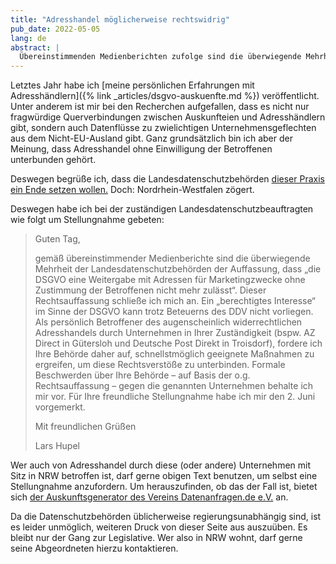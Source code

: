 ```yaml
---
title: "Adresshandel möglicherweise rechtswidrig"
pub_date: 2022-05-05
lang: de
abstract: |
  Übereinstimmenden Medienberichten zufolge sind die überwiegende Mehrheit der Landesdatenschutzbehörden der Auffassung, dass „die DSGVO eine Weitergabe mit Adressen für Marketingzwecke ohne Zustimmung der Betroffenen nicht mehr zulässt“.
---
```


Letztes Jahr habe ich [meine persönlichen Erfahrungen mit Adresshändlern]({% link _articles/dsgvo-auskuenfte.md %}) veröffentlicht.
Unter anderem ist mir bei den Recherchen aufgefallen, dass es nicht nur fragwürdige Querverbindungen zwischen Auskunfteien und Adresshändlern gibt, sondern auch Datenflüsse zu zwielichtigen Unternehmensgeflechten aus dem Nicht-EU-Ausland gibt.
Ganz grundsätzlich bin ich aber der Meinung, dass Adresshandel ohne Einwilligung der Betroffenen unterbunden gehört.

Deswegen begrüße ich, dass die Landesdatenschutzbehörden [dieser Praxis ein Ende setzen wollen.](https://heise.de/-7075325)
Doch: Nordrhein-Westfalen zögert.

Deswegen habe ich bei der zuständigen Landesdatenschutzbeauftragten wie folgt um Stellungnahme gebeten:

> Guten Tag,
>
> gemäß übereinstimmender Medienberichte sind die überwiegende Mehrheit der Landesdatenschutzbehörden der Auffassung, dass „die DSGVO eine Weitergabe mit Adressen für Marketingzwecke ohne Zustimmung der Betroffenen nicht mehr zulässt“.
> Dieser Rechtsauffassung schließe ich mich an. Ein „berechtigtes Interesse“ im Sinne der DSGVO kann trotz Beteuerns des DDV nicht vorliegen.
> Als persönlich Betroffener des augenscheinlich widerrechtlichen Adresshandels durch Unternehmen in Ihrer Zuständigkeit (bspw. AZ Direct in Gütersloh und Deutsche Post Direkt in Troisdorf), fordere ich Ihre Behörde daher auf, schnellstmöglich geeignete Maßnahmen zu ergreifen, um diese Rechtsverstöße zu unterbinden.
> Formale Beschwerden über Ihre Behörde – auf Basis der o.g. Rechtsauffassung – gegen die genannten Unternehmen behalte ich mir vor.
> Für Ihre freundliche Stellungnahme habe ich mir den 2. Juni vorgemerkt.
>
> Mit freundlichen Grüßen
>
> Lars Hupel

Wer auch von Adresshandel durch diese (oder andere) Unternehmen mit Sitz in NRW betroffen ist, darf gerne obigen Text benutzen, um selbst eine Stellungnahme anzufordern.
Um herauszufinden, ob das der Fall ist, bietet sich [der Auskunftsgenerator des Vereins Datenanfragen.de e.V.](https://www.datenanfragen.de/generator/) an.

Da die Datenschutzbehörden üblicherweise regierungsunabhängig sind, ist es leider unmöglich, weiteren Druck von dieser Seite aus auszuüben.
Es bleibt nur der Gang zur Legislative.
Wer also in NRW wohnt, darf gerne seine Abgeordneten hierzu kontaktieren.
